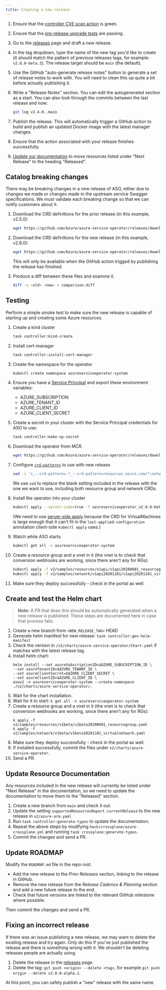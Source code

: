 ```yaml
---
title: Creating a new release
---
```


1. Ensure that the [controller CVE scan action](https://github.com/Azure/azure-service-operator/actions/workflows/scan-controller-image.yaml) is green.
2. Ensure that the [pre-release upgrade tests](https://github.com/Azure/azure-service-operator/actions/workflows/pre-release-tests.yaml) are passing.
3. Go to the [releases](https://github.com/Azure/azure-service-operator/releases) page and draft a new release.
4. In the tag dropdown, type the name of the new tag you'd like to create (it should match the pattern of previous releases tags, for example: `v2.0.0-beta.3`). The release target should be `main` (the default).
5. Use the GitHub "auto-generate release notes" button to generate a set of release notes to work with. You will need to clean this up quite a bit before actually publishing it.
6. Write a "Release Notes" section. You can edit the autogenerated section as a start. You can also look through the commits between the last release and now: 

   ``` bash
   git log v2.4.0..main
   ```

7. Publish the release. This will automatically trigger a GitHub action to build and publish an updated Docker image with the latest manager changes.
8. Ensure that the action associated with your release finishes successfully.
9. [Update our documentation](#update-documentation) to move resources listed under "Next Release" to the heading "Released".

## Catalog breaking changes

There may be breaking changes in a new release of ASO, either due to changes we made or changes made in the upstream
service Swagger specifications. We must validate each breaking change so that we can notify customers about it.

1. Download the CRD definitions for the prior release (in this example, v2.5.0):

   ``` bash
   wget https://github.com/Azure/azure-service-operator/releases/download/v2.5.0/azureserviceoperator_v2.5.0.yaml
   ```

2. Download the CRD definitions for the new release (in this example, v2.6.0):

   ``` bash
   wget https://github.com/Azure/azure-service-operator/releases/download/v2.6.0/azureserviceoperator_v2.6.0.yaml
   ```

   This will only be available when the GitHub action trigged by publishing the release has finished.

3. Produce a diff between these files and examine it.

   ``` bash
   diff -u <old> <new> > comparison.diff
   ```

## Testing

Perform a simple smoke test to make sure the new release is capable of starting up and creating some Azure resources.

1. Create a kind cluster
   ``` bash
   task controller:kind-create
   ```

2. Install cert-manager
   ``` bash
   task controller:install-cert-manager
   ```

3. Create the namespace for the operator
   ``` bash
   kubectl create namespace azureserviceoperator-system
   ```

4. Ensure you have a [Service Principal](https://azure.github.io/azure-service-operator/#installation) and export these environment variables:

   * AZURE_SUBSCRIPTION
   * AZURE_TENANT_ID
   * AZURE_CLIENT_ID
   * AZURE_CLIENT_SECRET

5. Create a secret in your cluster with the Service Principal credentials for ASO to use:
   ``` bash
   task controller:make-sp-secret
   ```

6. Download the operator from MCR.

   ``` bash 
   wget https://github.com/Azure/azure-service-operator/releases/download/v2.3.0/azureserviceoperator_v2.3.0.yaml

7. Configure [`crd-patterns`](https://azure.github.io/azure-service-operator/guide/crd-management/) to use with new release.

   ``` bash
   sed -i 's_--crd-pattern=.*_--crd-pattern=resources.azure.com/*;network.azure.com/*_g' azureserviceoperator_v2.3.0.yaml
   ```

   We use `sed` to replace the blank setting included in the release with the one we want to use, including both resource group and network CRDs.

8. Install the operator into your cluster
   
   ``` bash
   kubectl apply --server-side=true -f azureserviceoperator_v2.0.0-beta.3.yaml
   ```

   (We need to use [server-side apply](https://kubernetes.io/docs/reference/using-api/server-side-apply/) because the CRD for VirtualMachines is large enough that it can't fit in the `last-applied-configuration` annotation client-side `kubectl apply` uses.)

7. Watch while ASO starts
   ``` bash
   kubectl get all -n azureserviceoperator-system
   ```

8. Create a resource group and a vnet in it (the vnet is to check that conversion webhooks are working, since there aren't any for RGs):

   ``` bash
   kubectl apply -f v2/samples/resources/v1api/v1api20200601_resourcegroup.yaml
   kubectl apply -f v2/samples/network/v1api20201101/v1api20201101_virtualnetwork.yaml
   ```
8. Make sure they deploy successfully - check in the portal as well.

## Create and test the Helm chart

> **Note:** A PR that does this should be automatically generated when a new release is published. 
> These steps are documented here in case that process fails.

1. Create a new branch from `<NEW_RELEASE_TAG>` HEAD
2. Generate helm manifest for new release: `task controller:gen-helm-manifest`
3. Check the version in `/v2/charts/azure-service-operator/Chart.yaml` if matches with the latest release tag.
4. Install helm chart:
    ```
   helm install --set azureSubscriptionID=$AZURE_SUBSCRIPTION_ID \
   --set azureTenantID=$AZURE_TENANT_ID \
   --set azureClientSecret=$AZURE_CLIENT_SECRET \
   --set azureClientID=$AZURE_CLIENT_ID \
   asov2 -n azureserviceoperator-system --create-namespace ./v2/charts/azure-service-operator/.
    ```
5. Wait for the chart installation.
6. Wait for it to start: `k get all -n azureserviceoperator-system`
7. Create a resource group and a vnet in it (the vnet is to check that conversion webhooks are working, since there aren't any for RGs):
   ```
   k apply -f v2/samples/resources/v1beta/v1beta20200601_resourcegroup.yaml
   k apply -f v2/samples/network/v1beta/v1beta20201101_virtualnetwork.yaml
   ```
8. Make sure they deploy successfully - check in the portal as well.
9. If installed successfully, commit the files under `v2/charts/azure-service-operator`.
10. Send a PR.

## Update Resource Documentation

Any resources included in the new release will currently be listed under "Next Release" in the documentation, so we need to update the documentation to move them to the "Released" section.

1. Create a new branch from `main` and check it out.
2. Update the setting `supportedResourcesReport.currentRelease` to the new release in `v2/azure-arm.yaml` 
3. Run `task controller:generate-types` to update the documentation.
4. Repeat the above steps by modifying `hack/crossplane/azure-crossplane.yml` and running `task crossplane:generate-types`.
5. Commit the changes and send a PR.

## Update ROADMAP

Modify the `ROADMAP.md` file in the repo root.

* Add the new release to the _Prior Releases_ section, linking to the release in GitHub.
* Remove the new release from the _Release Cadence & Planning_ section and add a new future release to the end.
* Check that future versions are linked to the relevant GitHub milestone where possible.

Then commit the changes and send a PR.

## Fixing an incorrect release

If there was an issue publishing a new release, we may want to delete the existing release and try again. 
Only do this if you've just published the release and there is something wrong with it. We shouldn't be deleting releases people are actually using. 

1. Delete the release in the [releases](https://github.com/Azure/azure-service-operator/releases) page.
2. Delete the tag: `git push <origin> --delete <tag>`, for example `git push origin --delete v2.0.0-alpha.1`.

At this point, you can safely publish a "new" release with the same name.
